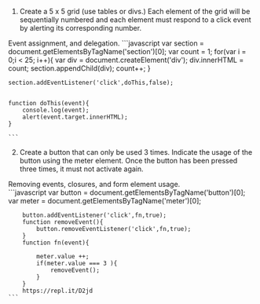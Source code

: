 1. Create a 5 x 5 grid (use tables or divs.) Each element of the grid will be sequentially numbered and each element must respond to a click event by alerting its corresponding number. 

  Event assignment, and delegation.
	```javascript
	var section = document.getElementsByTagName('section')[0];
	var count = 1;
	for(var i = 0;i < 25; i++){
	var div = document.createElement('div');
	div.innerHTML = count;
	section.appendChild(div);
	count++;
	}
	
	section.addEventListener('click',doThis,false);
	
	
	function doThis(event){
		console.log(event);
		alert(event.target.innerHTML);
	}
	
	```


2. Create a button that can only be used 3 times. Indicate the usage of the button using the meter element. Once the button has been pressed three times, it must not activate again. 

  Removing events, closures, and form element usage.  
	```javascript
		var button = document.getElementsByTagName('button')[0];
		var meter = document.getElementsByTagName('meter')[0];
		
		
		button.addEventListener('click',fn,true);
		function removeEvent(){
			button.removeEventListener('click',fn,true);
		}
		function fn(event){
			
			meter.value ++;
			if(meter.value === 3 ){
				removeEvent();
			}
		}
		https://repl.it/D2jd
	```
